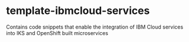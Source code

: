 # template-ibmcloud-services
Contains code snippets that enable the integration of IBM Cloud services into IKS and OpenShift built microservices
